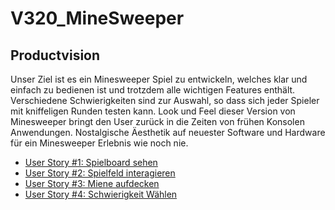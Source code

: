 # V320_MineSweeper

## Productvision
Unser Ziel ist es ein Minesweeper Spiel zu entwickeln, welches klar und einfach zu bedienen ist und trotzdem alle wichtigen Features enthält. Verschiedene Schwierigkeiten sind zur Auswahl, so dass sich jeder Spieler mit kniffeligen Runden testen kann. Look und Feel dieser Version von Minesweeper bringt den User zurück in die Zeiten von frühen Konsolen Anwendungen. Nostalgische Äesthetik auf neuester Software und Hardware für ein Minesweeper Erlebnis wie noch nie. 


- [User Story #1: Spielboard sehen](https://github.com/DeltaGamingCH/V320_MineSweeper/issues/6)
- [User Story #2: Spielfeld interagieren](https://github.com/DeltaGamingCH/V320_MineSweeper/issues/7)
- [User Story #3: Miene aufdecken](https://github.com/DeltaGamingCH/V320_MineSweeper/issues/8)
- [User Story #4: Schwierigkeit Wählen](https://github.com/DeltaGamingCH/V320_MineSweeper/issues/9)

